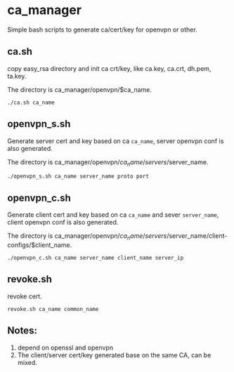 # ca_manager

Simple bash scripts to generate ca/cert/key for openvpn or other.

## ca.sh
copy easy_rsa directory and init ca crt/key, like ca.key, ca.crt, dh.pem, ta.key.

The directory is ca_manager/openvpn/$ca_name.

```
./ca.sh ca_name
```

## openvpn_s.sh
Generate server cert and key based on ca `ca_name`, server openvpn conf is also generated.

The directory is ca_manager/openvpn/$ca_name/servers/$server_name.

```
./openvpn_s.sh ca_name server_name proto port
```

## openvpn_c.sh
Generate client cert and key based on ca `ca_name` and sever `server_name`, client openvpn conf is also generated.

The directory is ca_manager/openvpn/$ca_name/servers/$server_name/client-configs/$client_name.

```
./openvpn_c.sh ca_name server_name client_name server_ip
```

## revoke.sh

revoke cert.

```
revoke.sh ca_name common_name
```

## Notes:
1. depend on openssl and openvpn
2. The client/server cert/key generated base on the same CA, can be mixed.
